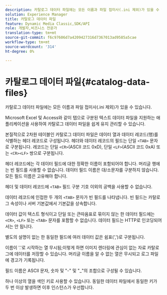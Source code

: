 ```yaml
---
description: 카탈로그 데이터 파일에는 모든 이름과 파일 접미사(.ini 제외)가 있을 수 있습니다.
solution: Experience Manager
title: 카탈로그 데이터 파일
feature: Dynamic Media Classic,SDK/API
role: 개발자,비즈니스 전문가
translation-type: tm+mt
source-git-commit: f6c97606d7a4209427316d7367013ad9585a5cae
workflow-type: tm+mt
source-wordcount: '314'
ht-degree: 0%

---
```



# 카탈로그 데이터 파일{#catalog-data-files}

카탈로그 데이터 파일에는 모든 이름과 파일 접미사(.ini 제외)가 있을 수 있습니다.

Microsoft Excel 및 Access와 같이 탭으로 구분된 텍스트 데이터 파일을 지원하는 애플리케이션을 사용하여 카탈로그 데이터 파일을 쉽게 유지 관리할 수 있습니다.

본질적으로 2차원 테이블인 카탈로그 데이터 파일은 데이터 열과 데이터 레코드(행)를 식별하는 헤더 레코드로 구성됩니다. 헤더와 데이터 레코드의 필드는 단일 `<TAB>` 문자로 구분됩니다. 레코드는 단일 `<CR>`(ASCII 코드 0xD), 단일 `<LF>`(ASCII 코드 0xA) 또는 `<CR><LF>` 쌍으로 구분됩니다.

헤더 레코드에는 각 데이터 필드에 대한 정확한 이름이 포함되어야 합니다. 머리글 행에는 빈 필드를 사용할 수 없습니다. 데이터 필드 이름은 대/소문자를 구분하지 않습니다. 모든 필드 이름은 고유해야 합니다.

헤더 및 데이터 레코드에 `<TAB>` 필드 구분 기호 이외의 공백을 사용할 수 없습니다.

데이터 레코드에 인접한 두 개의 `<TAB>` 문자가 빈 필드를 나타냅니다. 빈 필드는 카탈로그 속성이나 서버 기본값에서 기본값을 상속합니다.

데이터 값이 텍스트 형식이고 단일 또는 큰따옴표로 묶이지 않는 한 데이터 필드에는 `<CR>`, `<LF>` 또는 `<TAB>` 문자를 포함할 수 없습니다. 데이터 필드는 HTTP로 인코딩되어서는 안 됩니다.

별도의 설명이 없는 한 동일한 필드에 여러 데이터 값은 쉼표(&#39;,&#39;)로 구분됩니다.

이름이 &#39;.&#39;로 시작하는 열 무시됨;이렇게 하면 이미지 렌더링에 관심이 없는 자료 카탈로그에 데이터를 저장할 수 있습니다. 머리글 이름을 알 수 없는 열은 무시되고 로그 파일에 경고가 기록됩니다.

필드 이름은 ASCII 문자, 숫자 및 &quot;-&quot; 및 &quot;_&quot;의 조합으로 구성될 수 있습니다.

하나 이상의 열을 색인 키로 사용할 수 있습니다. 동일한 데이터 파일에서 동일한 키가 두 번 이상 발생하면 이후 인스턴스가 우선합니다.

